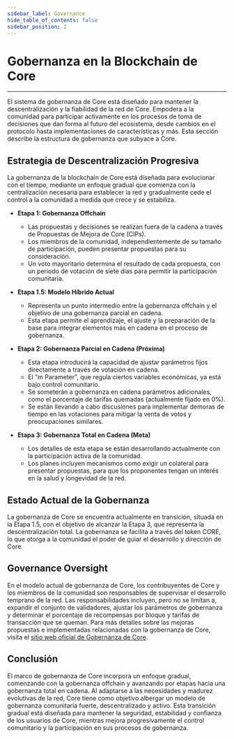 ```yaml
---
sidebar_label: Governance
hide_table_of_contents: false
sidebar_position: 2
---
```


# Gobernanza en la Blockchain de Core

---

El sistema de gobernanza de Core está diseñado para mantener la descentralización y la fiabilidad de la red de Core. Empodera a la comunidad para participar activamente en los procesos de toma de decisiones que dan forma al futuro del ecosistema, desde cambios en el protocolo hasta implementaciones de características y más. Esta sección describe la estructura de gobernanza que subyace a Core.

## Estrategia de Descentralización Progresiva

La gobernanza de la blockchain de Core está diseñada para evolucionar con el tiempo, mediante un enfoque gradual que comienza con la centralización necesaria para establecer la red y gradualmente cede el control a la comunidad a medida que crece y se estabiliza.

- **Etapa 1: Gobernanza Offchain**
  - Las propuestas y decisiones se realizan fuera de la cadena a través de Propuestas de Mejora de Core (CIPs).
  - Los miembros de la comunidad, independientemente de su tamaño de participación, pueden presentar propuestas para su consideración.
  - Un voto mayoritario determina el resultado de cada propuesta, con un periodo de votación de siete días para permitir la participación comunitaria.

- **Etapa 1.5: Modelo Híbrido Actual**
  - Representa un punto intermedio entre la gobernanza offchain y el objetivo de una gobernanza parcial en cadena.
  - Esta etapa permite el aprendizaje, el ajuste y la preparación de la base para integrar elementos más en cadena en el proceso de gobernanza.

- **Etapa 2: Gobernanza Parcial en Cadena (Próxima)**
  - Esta etapa introducirá la capacidad de ajustar parámetros fijos directamente a través de votación en cadena.
  - El "m Parameter", que regula ciertos variables económicas, ya está bajo control comunitario.
  - Se someterán a gobernanza en cadena parámetros adicionales, como el porcentaje de tarifas quemadas (actualmente fijado en 0%).
  - Se están llevando a cabo discusiones para implementar demoras de tiempo en las votaciones para mitigar la venta de votos y preocupaciones similares.

- **Etapa 3: Gobernanza Total en Cadena (Meta)**
  - Los detalles de esta etapa se están desarrollando actualmente con la participación activa de la comunidad.
  - Los planes incluyen mecanismos como exigir un colateral para presentar propuestas, para que los proponentes tengan un interés en la salud y longevidad de la red.

## Estado Actual de la Gobernanza

La gobernanza de Core se encuentra actualmente en transición, situada en la Etapa 1.5, con el objetivo de alcanzar la Etapa 3, que representa la descentralización total. La gobernanza se facilita a través del token CORE, lo que otorga a la comunidad el poder de guiar el desarrollo y dirección de Core.

## Governance Oversight

En el modelo actual de gobernanza de Core, los contribuyentes de Core y los miembros de la comunidad son responsables de supervisar el desarrollo temprano de la red. Las responsabilidades incluyen, pero no se limitan a, expandir el conjunto de validadores, ajustar los parámetros de gobernanza y determinar el porcentaje de recompensas por bloque y tarifas de transacción que se queman. Para más detalles sobre las mejoras propuestas e implementadas relacionadas con la gobernanza de Core, visita el [sitio web oficial de Gobernanza de Core](https://gov.coredao.org/).

## Conclusión

El marco de gobernanza de Core incorpora un enfoque gradual, comenzando con la gobernanza offchain y avanzando por etapas hacia una gobernanza total en cadena. Al adaptarse a las necesidades y madurez evolutivas de la red, Core tiene como objetivo albergar un modelo de gobernanza comunitaria fuerte, descentralizado y activo. Esta transición gradual está diseñada para mantener la seguridad, estabilidad y confianza de los usuarios de Core, mientras mejora progresivamente el control comunitario y la participación en sus procesos de gobernanza.
